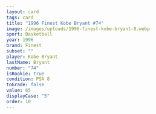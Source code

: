 ```yaml
---
layout: card
tags: card
title: "1996 Finest Kobe Bryant #74"
image: /images/uploads/1996-finest-kobe-bryant-8.webp
sport: Basketball
year: 1996
brand: Finest
subset: ""
player: Kobe Bryant
lastName: Bryant
number: "74"
isRookie: true
condition: PSA 8
toGrade: false
value: 65
displayCase: "5"
order: 10
---
```

